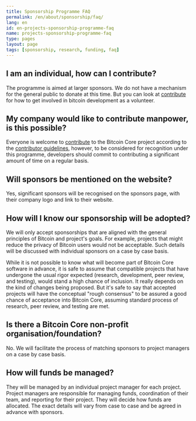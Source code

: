 ```yaml
---
title: Sponsorship Programme FAQ
permalink: /en/about/sponsorship/faq/
lang: en
id: en-projects-sponsorship-programme-faq
name: projects-sponsorship-programme-faq
type: pages
layout: page
tags: [sponsorship, research, funding, faq]
---
```

## I am an individual, how can I contribute?

The programme is aimed at larger sponsors. We do not have a mechanism for the general public to donate at this time. But you can look at [contribute](/en/contribute/) for how to get involved in bitcoin development as a volunteer.

## My company would like to contribute manpower, is this possible?

Everyone is welcome to [contribute](/en/contribute/) to the Bitcoin Core project according to the [contributor guidelines](/en/faq/contributing-code/), however, to be considered for recognition under this programme, developers should commit to contributing a significant amount of time on a regular basis.

## Will sponsors be mentioned on the website?

Yes, significant sponsors will be recognised on the sponsors page, with their company logo and link to their website.

## How will I know our sponsorship will be adopted?

We will only accept sponsorships that are aligned with the general principles of Bitcoin and project's goals. For example, projects that might reduce the privacy of Bitcoin users would not be acceptable. Such details will be discussed with individual sponsors on a case by case basis.

While it is not possible to know what will become part of Bitcoin Core software in advance, it is safe to assume that compatible projects that have undergone the usual rigor expected (research, development, peer review, and testing), would stand a high chance of inclusion. It really depends on the kind of changes being proposed. But it's safe to say that accepted projects will have the conceptual "rough consensus" to be assured a good chance of acceptance into Bitcoin Core, assuming standard process of research, peer review, and testing are met.  

## Is there a Bitcoin Core non-profit organisation/foundation?

No. We will facilitate the process of matching sponsors to project managers on a case by case basis.

## How will funds be managed?

They will be managed by an individual project manager for each project. Project managers are responsible for managing funds, coordination of their team, and reporting for their project. They will decide how funds are allocated. The exact details will vary from case to case and be agreed in advance with sponsors.
